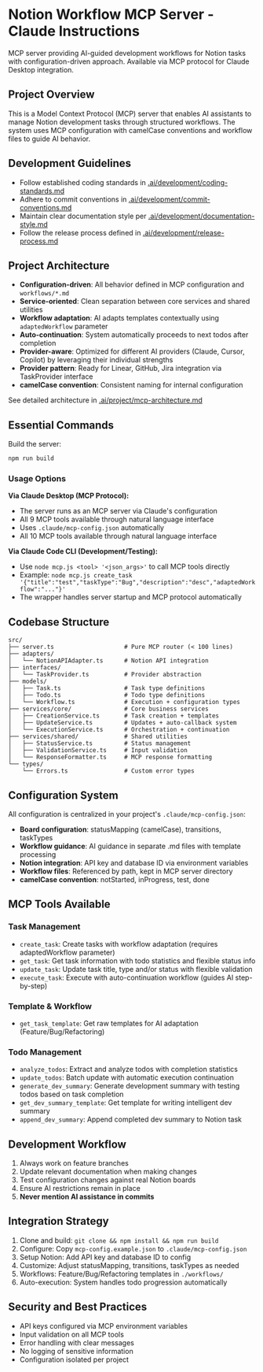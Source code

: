 # Notion Workflow MCP Server - Claude Instructions

MCP server providing AI-guided development workflows for Notion tasks with configuration-driven approach. Available via MCP protocol for Claude Desktop integration.

## Project Overview

This is a Model Context Protocol (MCP) server that enables AI assistants to manage Notion development tasks through structured workflows. The system uses MCP configuration with camelCase conventions and workflow files to guide AI behavior.

## Development Guidelines

- Follow established coding standards in [.ai/development/coding-standards.md](.ai/development/coding-standards.md)
- Adhere to commit conventions in [.ai/development/commit-conventions.md](.ai/development/commit-conventions.md)
- Maintain clear documentation style per [.ai/development/documentation-style.md](.ai/development/documentation-style.md)
- Follow the release process defined in [.ai/development/release-process.md](.ai/development/release-process.md)

## Project Architecture

- **Configuration-driven**: All behavior defined in MCP configuration and `workflows/*.md`
- **Service-oriented**: Clean separation between core services and shared utilities
- **Workflow adaptation**: AI adapts templates contextually using `adaptedWorkflow` parameter
- **Auto-continuation**: System automatically proceeds to next todos after completion
- **Provider-aware**: Optimized for different AI providers (Claude, Cursor, Copilot) by leveraging their individual strengths
- **Provider pattern**: Ready for Linear, GitHub, Jira integration via TaskProvider interface
- **camelCase convention**: Consistent naming for internal configuration

See detailed architecture in [.ai/project/mcp-architecture.md](.ai/project/mcp-architecture.md)

## Essential Commands

Build the server:

```bash
npm run build
```

### Usage Options

**Via Claude Desktop (MCP Protocol):**
- The server runs as an MCP server via Claude's configuration
- All 9 MCP tools available through natural language interface
- Uses `.claude/mcp-config.json` automatically
- All 10 MCP tools available through natural language interface

**Via Claude Code CLI (Development/Testing):**
- Use `node mcp.js <tool> '<json_args>'` to call MCP tools directly
- Example: `node mcp.js create_task '{"title":"test","taskType":"Bug","description":"desc","adaptedWorkflow":"..."}'`
- The wrapper handles server startup and MCP protocol automatically

## Codebase Structure

```
src/
├── server.ts                    # Pure MCP router (< 100 lines)
├── adapters/
│   └── NotionAPIAdapter.ts      # Notion API integration
├── interfaces/
│   └── TaskProvider.ts          # Provider abstraction
├── models/
│   ├── Task.ts                  # Task type definitions
│   ├── Todo.ts                  # Todo type definitions
│   └── Workflow.ts              # Execution + configuration types
├── services/core/               # Core business services
│   ├── CreationService.ts       # Task creation + templates
│   ├── UpdateService.ts         # Updates + auto-callback system
│   └── ExecutionService.ts      # Orchestration + continuation
├── services/shared/             # Shared utilities
│   ├── StatusService.ts         # Status management
│   ├── ValidationService.ts     # Input validation
│   └── ResponseFormatter.ts     # MCP response formatting
└── types/
    └── Errors.ts                # Custom error types
```

## Configuration System

All configuration is centralized in your project's `.claude/mcp-config.json`:
- **Board configuration**: statusMapping (camelCase), transitions, taskTypes
- **Workflow guidance**: AI guidance in separate .md files with template processing
- **Notion integration**: API key and database ID via environment variables
- **Workflow files**: Referenced by path, kept in MCP server directory
- **camelCase convention**: notStarted, inProgress, test, done

## MCP Tools Available

### Task Management
- `create_task`: Create tasks with workflow adaptation (requires adaptedWorkflow parameter)
- `get_task`: Get task information with todo statistics and flexible status info
- `update_task`: Update task title, type and/or status with flexible validation
- `execute_task`: Execute with auto-continuation workflow (guides AI step-by-step)

### Template & Workflow
- `get_task_template`: Get raw templates for AI adaptation (Feature/Bug/Refactoring)

### Todo Management  
- `analyze_todos`: Extract and analyze todos with completion statistics
- `update_todos`: Batch update with automatic execution continuation
- `generate_dev_summary`: Generate development summary with testing todos based on task completion
- `get_dev_summary_template`: Get template for writing intelligent dev summary
- `append_dev_summary`: Append completed dev summary to Notion task

## Development Workflow

1. Always work on feature branches
2. Update relevant documentation when making changes
3. Test configuration changes against real Notion boards
4. Ensure AI restrictions remain in place
5. **Never mention AI assistance in commits**

## Integration Strategy

1. Clone and build: `git clone && npm install && npm run build`
2. Configure: Copy `mcp-config.example.json` to `.claude/mcp-config.json`
3. Setup Notion: Add API key and database ID to config
4. Customize: Adjust statusMapping, transitions, taskTypes as needed
5. Workflows: Feature/Bug/Refactoring templates in `./workflows/`
6. Auto-execution: System handles todo progression automatically

## Security and Best Practices

- API keys configured via MCP environment variables
- Input validation on all MCP tools
- Error handling with clear messages
- No logging of sensitive information
- Configuration isolated per project